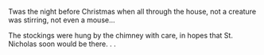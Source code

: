 Twas the night before Christmas
when all through the house,
not a creature was stirring,
not even a mouse...

The stockings were hung by the chimney with care,
in hopes that St. Nicholas soon would be there. . .